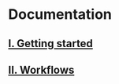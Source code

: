 # Documentation

## [I. Getting started](getting_started/README.md)

## [II. Workflows](workflows/README.md)